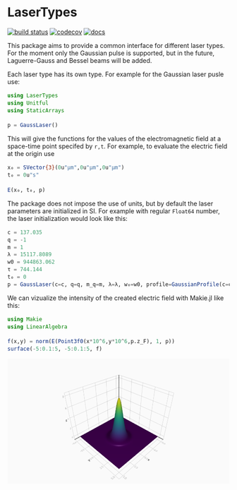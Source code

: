 # LaserTypes
[build-img]: https://github.com/SebastianM-C/LaserTypes.jl/workflows/Run%20CI%20on%20master/badge.svg
[build-url]: https://github.com/SebastianM-C/LaserTypes.jl/actions
[codecov-img]: https://codecov.io/gh/SebastianM-C/LaserTypes.jl/branch/master/graph/badge.svg
[codecov-url]: https://codecov.io/gh/SebastianM-C/LaserTypes.jl
[docs-img]: https://img.shields.io/badge/docs-dev-blue.svg
[docs-url]: http://SebastianM-C.github.io/LaserTypes.jl/dev/

[![build status][build-img]][build-url]
[![codecov][codecov-img]][codecov-url]
[![docs][docs-img]][docs-url]

This package aims to provide a common interface for different laser types. For the moment only the Gaussian pulse is supported, but in the future, Laguerre-Gauss and Bessel beams will be added.

Each laser type has its own type. For example for the Gaussian laser pusle use:
```julia
using LaserTypes
using Unitful
using StaticArrays

p = GaussLaser()
```
This will give the functions for the values of the electromagnetic field at a space-time point specifed by `r,t`. For example, to evaluate
the electric field at the origin use
```julia
x₀ = SVector{3}(0u"μm",0u"μm",0u"μm")
t₀ = 0u"s"

E(x₀, t₀, p)
```

The package does not impose the use of units, but by default the laser parameters are initialized in SI.
For example with regular `Float64` number, the laser initialization would look like this:
```julia
c = 137.035
q = -1
m = 1
λ = 15117.8089
w0 = 944863.062
τ = 744.144
t₀ = 0
p = GaussLaser(c=c, q=q, m_q=m, λ=λ, w₀=w0, profile=GaussianProfile(c=c,τ=τ))
```
We can vizualize the intensity of the created electric field with Makie.jl like this:
```julia
using Makie
using LinearAlgebra

f(x,y) = norm(E(Point3f0(x*10^6,y*10^6,p.z_F), 1, p))
surface(-5:0.1:5, -5:0.1:5, f)
```
![gauss](assets/gauss.png)
